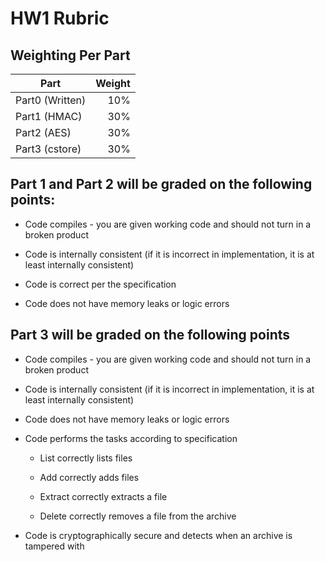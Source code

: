 # HW1 Rubric


## Weighting Per Part


| Part | Weight|
| -------------  |  -----:|
| Part0 (Written)|  10% |
| Part1 (HMAC)   |  30% |
| Part2 (AES)    |  30% |
| Part3 (cstore) |  30% |

## Part 1 and Part 2 will be graded on the following points: 

* Code compiles - you are given working code and should not turn in a broken product

* Code is internally consistent (if it is incorrect in implementation, it is at least internally consistent)

* Code is correct per the specification

* Code does not have memory leaks or logic errors

## Part 3 will be graded on the following points 

* Code compiles - you are given working code and should not turn in a broken product

* Code is internally consistent (if it is incorrect in implementation, it is at least internally consistent)

* Code does not have memory leaks or logic errors

* Code performs the tasks according to specification

  * List correctly lists files

  * Add correctly adds files

  * Extract correctly extracts a file

  * Delete correctly removes a file from the archive

* Code is cryptographically secure and detects when an archive is tampered with
